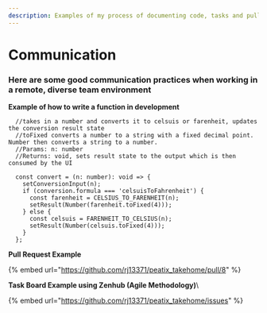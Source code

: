 ```yaml
---
description: Examples of my process of documenting code, tasks and pull requests
---
```


# Communication

### Here are some good communication practices when working in a remote, diverse team environment

**Example of how to write a function in development**

```
  //takes in a number and converts it to celsuis or farenheit, updates the conversion result state
  //toFixed converts a number to a string with a fixed decimal point. Number then converts a string to a number.
  //Params: n: number
  //Returns: void, sets result state to the output which is then consumed by the UI

  const convert = (n: number): void => {
    setConversionInput(n);
    if (conversion.formula === 'celsuisToFahrenheit') {
      const farenheit = CELSIUS_TO_FARENHEIT(n);
      setResult(Number(farenheit.toFixed(4)));
    } else {
      const celsuis = FARENHEIT_TO_CELSIUS(n);
      setResult(Number(celsuis.toFixed(4)));
    }
  };
```

**Pull Request Example**

{% embed url="https://github.com/rj13371/peatix_takehome/pull/8" %}

**Task Board Example using Zenhub (Agile Methodology)**\


{% embed url="https://github.com/rj13371/peatix_takehome/issues" %}
